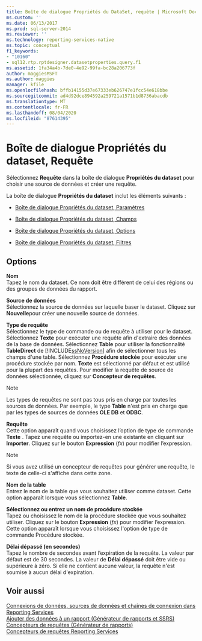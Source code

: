```yaml
---
title: Boîte de dialogue Propriétés du DataSet, requête | Microsoft Docs
ms.custom: ''
ms.date: 06/13/2017
ms.prod: sql-server-2014
ms.reviewer: ''
ms.technology: reporting-services-native
ms.topic: conceptual
f1_keywords:
- "10160"
- sql12.rtp.rptdesigner.datasetproperties.query.f1
ms.assetid: 1fa34a4b-7de0-4e92-99fa-bc28a206773f
author: maggiesMSFT
ms.author: maggies
manager: kfile
ms.openlocfilehash: bffb14155d37e67333eb626747e1fcc54e618bbe
ms.sourcegitcommit: ad4d92dce894592a259721a1571b1d8736abacdb
ms.translationtype: MT
ms.contentlocale: fr-FR
ms.lasthandoff: 08/04/2020
ms.locfileid: "87614395"
---
```

# <a name="dataset-properties-dialog-box-query"></a>Boîte de dialogue Propriétés du dataset, Requête
  Sélectionnez **Requête** dans la boîte de dialogue **Propriétés du dataset** pour choisir une source de données et créer une requête.  
  
 La boîte de dialogue **Propriétés du dataset** inclut les éléments suivants :  
  
-   [Boîte de dialogue Propriétés du dataset, Paramètres](report-data/dataset-properties-dialog-box-parameters.md)  
  
-   [Boîte de dialogue Propriétés du dataset, Champs](../../2014/reporting-services/dataset-properties-dialog-box-fields.md)  
  
-   [Boîte de dialogue Propriétés du dataset, Options](../../2014/reporting-services/dataset-properties-dialog-box-options.md)  
  
-   [Boîte de dialogue Propriétés du dataset, Filtres](report-data/dataset-properties-dialog-box-filters.md)  
  
## <a name="options"></a>Options  
 **Nom**  
 Tapez le nom du dataset. Ce nom doit être différent de celui des régions ou des groupes de données du rapport.  
  
 **Source de données**  
 Sélectionnez la source de données sur laquelle baser le dataset. Cliquez sur **Nouvelle**pour créer une nouvelle source de données.  
  
 **Type de requête**  
 Sélectionnez le type de commande ou de requête à utiliser pour le dataset. Sélectionnez **Texte** pour exécuter une requête afin d'extraire des données de la base de données. Sélectionnez **Table** pour utiliser la fonctionnalité **TableDirect** de [!INCLUDE[ssNoVersion](../includes/ssnoversion-md.md)] afin de sélectionner tous les champs d'une table. Sélectionnez **Procédure stockée** pour exécuter une procédure stockée par nom. **Texte** est sélectionné par défaut et est utilisé pour la plupart des requêtes. Pour modifier la requête de source de données sélectionnée, cliquez sur **Concepteur de requêtes**.  
  
> [!NOTE]  
>  Les types de requêtes ne sont pas tous pris en charge par toutes les sources de données. Par exemple, le type **Table** n'est pris en charge que par les types de sources de données **OLE DB** et **ODBC**.  
  
 **Requête**  
 Cette option apparaît quand vous choisissez l’option de type de commande **Texte** . Tapez une requête ou importez-en une existante en cliquant sur **Importer**. Cliquez sur le bouton **Expression** (*fx*) pour modifier l’expression.  
  
> [!NOTE]  
>  Si vous avez utilisé un concepteur de requêtes pour générer une requête, le texte de celle-ci s'affiche dans cette zone.  
  
 **Nom de la table**  
 Entrez le nom de la table que vous souhaitez utiliser comme dataset. Cette option apparaît lorsque vous sélectionnez **Table**.  
  
 **Sélectionnez ou entrez un nom de procédure stockée**  
 Tapez ou choisissez le nom de la procédure stockée que vous souhaitez utiliser. Cliquez sur le bouton **Expression** (*fx*) pour modifier l’expression. Cette option apparaît lorsque vous choisissez l'option de type de commande Procédure stockée.  
  
 **Délai dépassé (en secondes)**  
 Tapez le nombre de secondes avant l’expiration de la requête. La valeur par défaut est de 30 secondes. La valeur de **Délai dépassé** doit être vide ou supérieure à zéro. Si elle ne contient aucune valeur, la requête n'est soumise à aucun délai d'expiration.  
  
## <a name="see-also"></a>Voir aussi  
 [Connexions de données, sources de données et chaînes de connexion dans Reporting Services](../../2014/reporting-services/data-connections-data-sources-and-connection-strings-in-reporting-services.md)   
 [Ajouter des données à un rapport &#40;Générateur de rapports et SSRS&#41;](report-data/report-datasets-ssrs.md)   
 [Concepteurs de requêtes &#40;Générateur de rapports&#41;](../../2014/reporting-services/query-designers-report-builder.md)   
 [Concepteurs de requêtes Reporting Services](../../2014/reporting-services/reporting-services-query-designers.md)  
  
  
